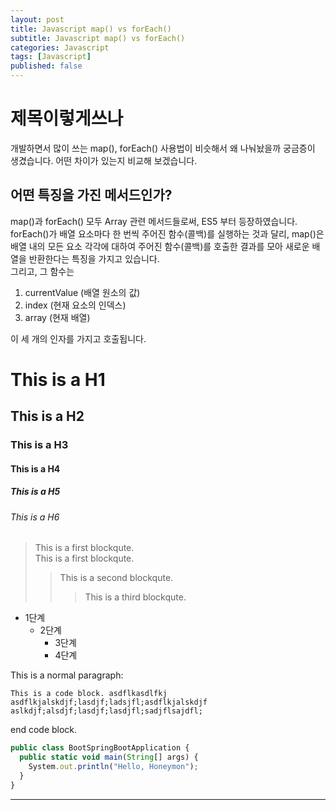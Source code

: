 ```yaml
---
layout: post
title: Javascript map() vs forEach()
subtitle: Javascript map() vs forEach()
categories: Javascript
tags: [Javascript]
published: false
---
```

제목이렇게쓰나
=
개발하면서 많이 쓰는 map(), forEach() 사용법이 비슷해서 왜 나눠놨을까 궁금증이 생겼습니다.
어떤 차이가 있는지 비교해 보겠습니다.

어떤 특징을 가진 메서드인가?
-
map()과 forEach() 모두 Array 관련 메서드들로써, ES5 부터 등장하였습니다.  
forEach()가 배열 요소마다 한 번씩 주어진 함수(콜백)를 실행하는 것과 달리, map()은 배열 내의 모든 요소 각각에 대하여 주어진 함수(콜백)를 호출한 결과를 모아 새로운 배열을 반환한다는 특징을 가지고 있습니다.  
그리고, 그 함수는  
1. currentValue (배열 원소의 값)
2. index (현재 요소의 인덱스)
3. array (현재 배열)

이 세 개의 인자를 가지고 호출됩니다.

# This is a H1
## This is a H2
### This is a H3
#### This is a H4
##### This is a H5
###### This is a H6

> This is a first blockqute.  
> This is a first blockqute.
>> This is a second blockqute.
>>> This is a third blockqute.

- 1단계
    - 2단계
        - 3단계 
        - 4단계

This is a normal paragraph:

    This is a code block. asdflkasdlfkj
    asdflkjalskdjf;lasdjf;ladsjfl;asdflkjalskdjf
    aslkdjf;alsdjf;lasdjf;lasdjfl;sadjflsajdfl;

end code block.

```javascript
public class BootSpringBootApplication {
  public static void main(String[] args) {
    System.out.println("Hello, Honeymon");
  }
}
```

---